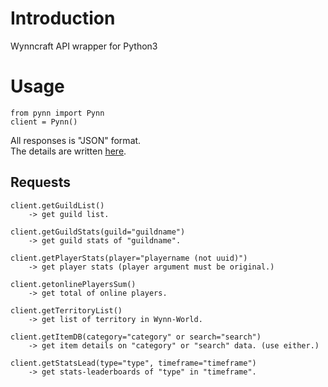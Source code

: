 # Introduction
Wynncraft API wrapper for Python3  

# Usage
```
from pynn import Pynn
client = Pynn()
```
All responses is "JSON" format.  
The details are written [here](https://forums.wynncraft.com/threads/wynncraft-public-api.127085/).

## Requests
```
client.getGuildList()
    -> get guild list.
    
client.getGuildStats(guild="guildname")
    -> get guild stats of "guildname".
    
client.getPlayerStats(player="playername (not uuid)")
    -> get player stats (player argument must be original.)
    
client.getonlinePlayersSum()
    -> get total of online players.
    
client.getTerritoryList()
    -> get list of territory in Wynn-World.
    
client.getItemDB(category="category" or search="search")
    -> get item details on "category" or "search" data. (use either.)
    
client.getStatsLead(type="type", timeframe="timeframe")
    -> get stats-leaderboards of "type" in "timeframe".
```
